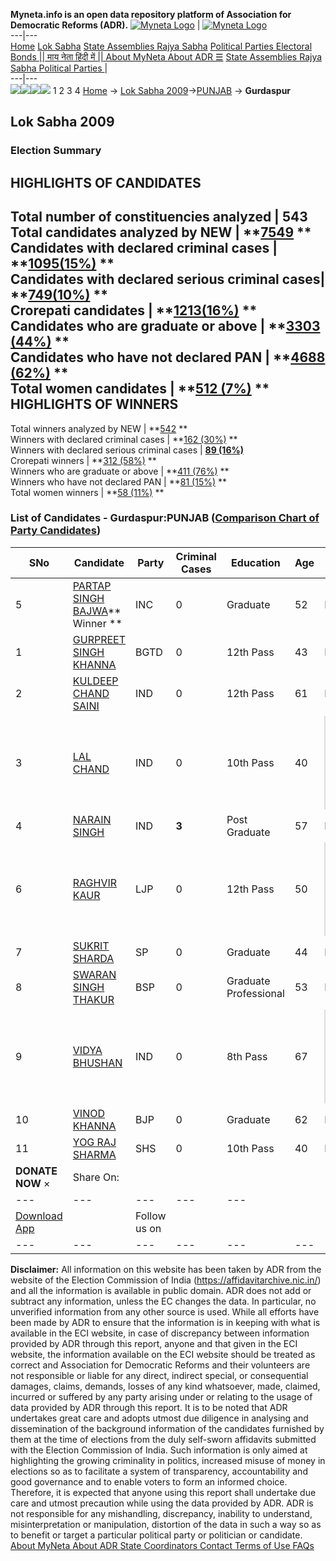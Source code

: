 **Myneta.info is an open data repository platform of Association for Democratic Reforms (ADR).**
[![Myneta Logo](https://www.myneta.info/lib/img/myneta-logo.png)](https://www.myneta.info/) | [![Myneta Logo](https://www.myneta.info/lib/img/adr-logo.png)](https://adrindia.org)  
---|---  
[Home](https://www.myneta.info/) [Lok Sabha](https://www.myneta.info/#ls "Lok Sabha") [ State Assemblies ](https://www.myneta.info/#sa "State Assemblies") [Rajya Sabha](https://www.myneta.info/#rs "Rajya Sabha") [Political Parties ](https://www.myneta.info/party "Political Parties") [ Electoral Bonds ](https://www.myneta.info/electoral_bonds "Electoral Bonds") [ || माय नेता हिंदी में || ](https://translate.google.co.in/translate?prev=hp&hl=en&js=y&u=www.myneta.info&sl=en&tl=hi&history_state0=) [ About MyNeta ](https://adrindia.org/content/about-myneta) [ About ADR ](https://adrindia.org/about-adr/who-we-are) [☰](javascript:void\(0\))
[ State Assemblies ](https://www.myneta.info/#sa "State Assemblies") [ Rajya Sabha ](https://www.myneta.info/#rs "Rajya Sabha") [ Political Parties ](https://www.myneta.info/party "Political Parties")
|   
---|---  
![](https://www.myneta.info/lib/img/banner/banner-1.png)![](https://www.myneta.info/lib/img/banner/banner-2.png)![](https://www.myneta.info/lib/img/banner/banner-3.png)![](https://www.myneta.info/lib/img/banner/banner-4.png)
1  2  3  4 
[Home](https://www.myneta.info/) → [Lok Sabha 2009](https://www.myneta.info/ls2009/)→[PUNJAB](https://www.myneta.info/ls2009/index.php?action=show_constituencies&state_id=19) → **Gurdaspur**
### 
## Lok Sabha 2009
###  Election Summary 
HIGHLIGHTS OF CANDIDATES  
---  
Total number of constituencies analyzed |  543   
Total candidates analyzed by NEW | **[7549](https://www.myneta.info/ls2009/index.php?action=summary&subAction=candidates_analyzed&sort=candidate#summary) **  
Candidates with declared criminal cases | **[1095(15%)](https://www.myneta.info/ls2009/index.php?action=summary&subAction=crime&sort=candidate#summary) **  
Candidates with declared serious criminal cases| **[749(10%)](https://www.myneta.info/ls2009/index.php?action=summary&subAction=serious_crime&sort=candidate#summary) **  
Crorepati candidates | **[1213(16%)](https://www.myneta.info/ls2009/index.php?action=summary&subAction=crorepati&sort=candidate#summary) **  
Candidates who are graduate or above | **[3303 (44%)](https://www.myneta.info/ls2009/index.php?action=summary&subAction=education&sort=candidate#summary) **  
Candidates who have not declared PAN | **[4688 (62%)](https://www.myneta.info/ls2009/index.php?action=summary&subAction=without_pan&sort=candidate#summary) **  
Total women candidates | **[512 (7%)](https://www.myneta.info/ls2009/index.php?action=summary&subAction=women_candidate&sort=candidate#summary) **  
HIGHLIGHTS OF WINNERS  
---  
Total winners analyzed by NEW | **[542](https://www.myneta.info/ls2009/index.php?action=summary&subAction=winner_analyzed&sort=candidate#summary) **  
Winners with declared criminal cases | **[162 (30%)](https://www.myneta.info/ls2009/index.php?action=summary&subAction=winner_crime&sort=candidate#summary) **  
Winners with declared serious criminal cases | **[89 (16%)](https://www.myneta.info/ls2009/index.php?action=summary&subAction=winner_serious_crime&sort=candidate#summary)**  
Crorepati winners | **[312 (58%)](https://www.myneta.info/ls2009/index.php?action=summary&subAction=winner_crorepati&sort=candidate#summary) **  
Winners who are graduate or above | **[411 (76%)](https://www.myneta.info/ls2009/index.php?action=summary&subAction=winner_education&sort=candidate#summary) **  
Winners who have not declared PAN | **[81 (15%)](https://www.myneta.info/ls2009/index.php?action=summary&subAction=winner_without_pan&sort=candidate#summary) **  
Total women winners | **[58 (11%)](https://www.myneta.info/ls2009/index.php?action=summary&subAction=winner_women&sort=candidate#summary) **  
### List of Candidates - Gurdaspur:PUNJAB ([Comparison Chart of Party Candidates](https://www.myneta.info/ls2009/comparisonchart.php?constituency_id=464))
SNo | Candidate| Party| Criminal Cases| Education| Age| Total Assets| Liabilities  
---|---|---|---|---|---|---|---  
5  | [PARTAP SINGH BAJWA](https://www.myneta.info/ls2009/candidate.php?candidate_id=7862)** Winner ** | INC | 0 | Graduate| 52 | Rs 6,80,53,249 ~ 6 Crore+ | Rs 1,00,000 ~ 1 Lacs+  
1  | [GURPREET SINGH KHANNA](https://www.myneta.info/ls2009/candidate.php?candidate_id=7865) | BGTD | 0 | 12th Pass| 43 | Rs 12,86,000 ~ 12 Lacs+ | Rs 32,000 ~ 32 Thou+  
2  | [KULDEEP CHAND SAINI](https://www.myneta.info/ls2009/candidate.php?candidate_id=7868) | IND | 0 | 12th Pass| 61 | Rs 15,14,000 ~ 15 Lacs+ | Rs 0 ~   
3  | [LAL CHAND](https://www.myneta.info/ls2009/candidate.php?candidate_id=7872) | IND | 0 | 10th Pass| 40 | ![](https://myneta.info/image_v2.php?myneta_folder=ls2009&candidate_id=7872&col=ta) | ![](https://myneta.info/image_v2.php?myneta_folder=ls2009&candidate_id=7872&col=lia)  
4  | [NARAIN SINGH](https://www.myneta.info/ls2009/candidate.php?candidate_id=7870) | IND | **3** | Post Graduate| 57 | Rs 4,00,46,225 ~ 4 Crore+ | Rs 0 ~   
6  | [RAGHVIR KAUR](https://www.myneta.info/ls2009/candidate.php?candidate_id=7867) | LJP | 0 | 12th Pass| 50 | ![](https://myneta.info/image_v2.php?myneta_folder=ls2009&candidate_id=7867&col=ta) | ![](https://myneta.info/image_v2.php?myneta_folder=ls2009&candidate_id=7867&col=lia)  
7  | [SUKRIT SHARDA](https://www.myneta.info/ls2009/candidate.php?candidate_id=7864) | SP | 0 | Graduate| 44 | Rs 1,79,660 ~ 1 Lacs+ | Rs 0 ~   
8  | [SWARAN SINGH THAKUR](https://www.myneta.info/ls2009/candidate.php?candidate_id=7861) | BSP | 0 | Graduate Professional| 53 | Rs 17,10,67,360 ~ 17 Crore+ | Rs 1,00,00,000 ~ 1 Crore+  
9  | [VIDYA BHUSHAN](https://www.myneta.info/ls2009/candidate.php?candidate_id=7873) | IND | 0 | 8th Pass| 67 | ![](https://myneta.info/image_v2.php?myneta_folder=ls2009&candidate_id=7873&col=ta) | ![](https://myneta.info/image_v2.php?myneta_folder=ls2009&candidate_id=7873&col=lia)  
10  | [VINOD KHANNA](https://www.myneta.info/ls2009/candidate.php?candidate_id=7863) | BJP | 0 | Graduate| 62 | Rs 35,17,55,273 ~ 35 Crore+ | Rs 0 ~   
11  | [YOG RAJ SHARMA](https://www.myneta.info/ls2009/candidate.php?candidate_id=7866) | SHS | 0 | 10th Pass| 40 | Rs 17,50,000 ~ 17 Lacs+ | Rs 0 ~   
|  **DONATE NOW** × |  Share On:  | [](https://api.whatsapp.com/send?text=https%3A%2F%2Fmyneta.info%2Fpunjab2022%2Findex.php%3Faction%3Dshow_constituencies%26state_id%3D19) | [](https://www.facebook.com/sharer/sharer.php?u=https%3A%2F%2Fmyneta.info%2Fpunjab2022%2Findex.php%3Faction%3Dshow_constituencies%26state_id%3D19) | [](https://twitter.com/share?url=https%3A%2F%2Fmyneta.info%2Fpunjab2022%2Findex.php%3Faction%3Dshow_constituencies%26state_id%3D19)  
---|---|---|---|---  
| [ Download App ](https://play.google.com/store/apps/details?id=com.webrosoft.myneta1&pcampaignid=pcampaignidMKT-Other-global-all-co-prtnr-py-PartBadge-Mar2515-1) | [](https://play.google.com/store/apps/details?id=com.webrosoft.myneta1&pcampaignid=pcampaignidMKT-Other-global-all-co-prtnr-py-PartBadge-Mar2515-1) |  Follow us on  | [](https://www.facebook.com/adrindia.org/) | [](https://twitter.com/adrspeaks) | [](https://groups.google.com/g/national-election-watch?hl=en&pli=1) | [](https://www.instagram.com/adrspeaks/) | [](https://www.youtube.com/user/adrspeaks) | [](https://sharechat.com/profile/adrspeaks)  
---|---|---|---|---|---|---|---|---  
**Disclaimer:** All information on this website has been taken by ADR from the website of the Election Commission of India (https://affidavitarchive.nic.in/) and all the information is available in public domain. ADR does not add or subtract any information, unless the EC changes the data. In particular, no unverified information from any other source is used. While all efforts have been made by ADR to ensure that the information is in keeping with what is available in the ECI website, in case of discrepancy between information provided by ADR through this report, anyone and that given in the ECI website, the information available on the ECI website should be treated as correct and Association for Democratic Reforms and their volunteers are not responsible or liable for any direct, indirect special, or consequential damages, claims, demands, losses of any kind whatsoever, made, claimed, incurred or suffered by any party arising under or relating to the usage of data provided by ADR through this report. It is to be noted that ADR undertakes great care and adopts utmost due diligence in analysing and dissemination of the background information of the candidates furnished by them at the time of elections from the duly self-sworn affidavits submitted with the Election Commission of India. Such information is only aimed at highlighting the growing criminality in politics, increased misuse of money in elections so as to facilitate a system of transparency, accountability and good governance and to enable voters to form an informed choice. Therefore, it is expected that anyone using this report shall undertake due care and utmost precaution while using the data provided by ADR. ADR is not responsible for any mishandling, discrepancy, inability to understand, misinterpretation or manipulation, distortion of the data in such a way so as to benefit or target a particular political party or politician or candidate. 
[ About MyNeta ](https://adrindia.org/content/about-myneta) [ About ADR ](https://adrindia.org/about-adr/who-we-are) [ State Coordinators ](https://adrindia.org/about-adr/state-coordinators) [ Contact ](https://adrindia.org/contact-us) [ Terms of Use ](https://adrindia.org/content/adr-terms-use) [ FAQs ](https://adrindia.org/content/faqs)
